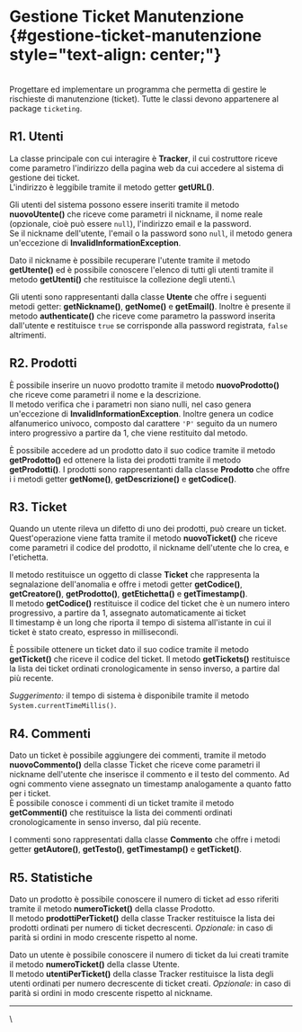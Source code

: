 # Gestione Ticket Manutenzione {#gestione-ticket-manutenzione style="text-align: center;"}

\
Progettare ed implementare un programma che permetta di gestire le
rischieste di manutenzione (ticket). Tutte le classi devono appartenere
al package `ticketing`.

## R1. Utenti

La classe principale con cui interagire è **Tracker**, il cui
costruttore riceve come parametro l\'indirizzo della pagina web da cui
accedere al sistema di gestione dei ticket.\
L\'indirizzo è leggibile tramite il metodo getter **getURL()**.

Gli utenti del sistema possono essere inseriti tramite il metodo
**nuovoUtente()** che riceve come parametri il nickname, il nome reale
(opzionale, cioè può essere `null`), l\'indirizzo email e la password.\
Se il nickname dell\'utente, l\'email o la password sono `null`, il
metodo genera un\'eccezione di **InvalidInformationException**.

Dato il nickname è possibile recuperare l\'utente tramite il metodo
**getUtente()** ed è possibile conoscere l\'elenco di tutti gli utenti
tramite il metodo **getUtenti()** che restituisce la collezione degli
utenti.\

Gli utenti sono rappresentanti dalla classe **Utente** che offre i
seguenti metodi getter: **getNickname()**, **getNome()** e
**getEmail()**. Inoltre è presente il metodo **authenticate()** che
riceve come parametro la password inserita dall\'utente e restituisce
`true` se corrisponde alla password registrata, `false` altrimenti.

## R2. Prodotti

È possibile inserire un nuovo prodotto tramite il metodo
**nuovoProdotto()** che riceve come parametri il nome e la descrizione.\
Il metodo verifica che i parametri non siano nulli, nel caso genera
un\'eccezione di **InvalidInformationException**. Inoltre genera un
codice alfanumerico univoco, composto dal carattere `'P'` seguito da un
numero intero progressivo a partire da 1, che viene restituito dal
metodo.

È possibile accedere ad un prodotto dato il suo codice tramite il metodo
**getProdotto()** ed ottenere la lista dei prodotti tramite il metodo
**getProdotti()**. I prodotti sono rappresentanti dalla classe
**Prodotto** che offre i i metodi getter **getNome()**,
**getDescrizione()** e **getCodice()**.

## R3. Ticket

Quando un utente rileva un difetto di uno dei prodotti, può creare un
ticket. Quest\'operazione viene fatta tramite il metodo
**nuovoTicket()** che riceve come parametri il codice del prodotto, il
nickname dell\'utente che lo crea, e l\'etichetta.

Il metodo restituisce un oggetto di classe **Ticket** che rappresenta la
segnalazione dell\'anomalia e offre i metodi getter **getCodice()**,
**getCreatore()**, **getProdotto()**, **getEtichetta()** e
**getTimestamp()**.\
Il metodo **getCodice()** restituisce il codice del ticket che è un
numero intero progressivo, a partire da 1, assegnato automaticamente ai
ticket\
Il timestamp è un long che riporta il tempo di sistema all\'istante in
cui il ticket è stato creato, espresso in millisecondi.

È possibile ottenere un ticket dato il suo codice tramite il metodo
**getTicket()** che riceve il codice del ticket. Il metodo
**getTickets()** restituisce la lista dei ticket ordinati
cronologicamente in senso inverso, a partire dal più recente.

*Suggerimento:* il tempo di sistema è disponibile tramite il metodo
`System.currentTimeMillis()`.

## R4. Commenti

Dato un ticket è possibile aggiungere dei commenti, tramite il metodo
**nuovoCommento()** della classe Ticket che riceve come parametri il
nickname dell\'utente che inserisce il commento e il testo del commento.
Ad ogni commento viene assegnato un timestamp analogamente a quanto
fatto per i ticket.\
È possibile conosce i commenti di un ticket tramite il metodo
**getCommenti()** che restituisce la lista dei commenti ordinati
cronologicamente in senso inverso, dal più recente.

I commenti sono rappresentati dalla classe **Commento** che offre i
metodi getter **getAutore()**, **getTesto()**, **getTimestamp()** e
**getTicket()**.

## R5. Statistiche

Dato un prodotto è possibile conoscere il numero di ticket ad esso
riferiti tramite il metodo **numeroTicket()** della classe Prodotto.\
Il metodo **prodottiPerTicket()** della classe Tracker restituisce la
lista dei prodotti ordinati per numero di ticket decrescenti.
*Opzionale:* in caso di parità si ordini in modo crescente rispetto al
nome.

Dato un utente è possibile conoscere il numero di ticket da lui creati
tramite il metodo **numeroTicket()** della classe Utente.\
Il metodo **utentiPerTicket()** della classe Tracker restituisce la
lista degli utenti ordinati per numero decrescente di ticket creati.
*Opzionale:* in caso di parità si ordini in modo crescente rispetto al
nickname.

------------------------------------------------------------------------

\
